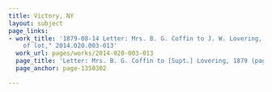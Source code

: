 ```yaml
---
title: Victory, NY
layout: subject
page_links:
- work_title: '1879-08-14 Letter: Mrs. B. G. Coffin to J. W. Lovering, about "Resale
    of lot," 2014.020.003-013'
  work_url: pages/works/2014-020-003-013
  page_title: 'Letter: Mrs. B. G. Coffin to [Supt.] Lovering, 1879 (page 2)'
  page_anchor: page-1350302

---
```

